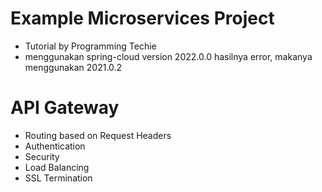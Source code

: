 # Example Microservices Project

- Tutorial by Programming Techie
- menggunakan spring-cloud version 2022.0.0 hasilnya error, makanya menggunakan 2021.0.2


# API Gateway
- Routing based on Request Headers
- Authentication
- Security
- Load Balancing
- SSL Termination